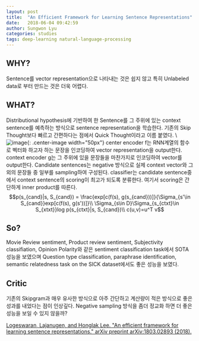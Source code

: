 ```yaml
---
layout: post
title:  "An Efficient Framework for Learning Sentence Representations"
date:   2018-06-04 09:42:59
author: Sungwon Lyu
categories: studies
tags: deep-learning natural-language-processing
---
```

## WHY? 
Sentence를 vector representation으로 나타내는 것은 쉽지 않고 특히 Unlabeled data로 부터 만드는 것은 더욱 어렵다. 

## WHAT?
Distributional hypothesis에 기반하여 한 Sentence를 그 주위에 있는 context sentence를 예측하는 방식으로 sentence representation을 학습한다. 기존의 Skip Thought보다 빠르고 간편하다는 점에서 Quick Thought이라고 이름 붙였다. \\
![image](/assets/images/qt1.png){: .center-image width="50px"}
center encoder f는 RNN계열의 함수로 벡터화 하고자 하는 문장을 인코딩하여 vector representation을 output한다. context encoder g는 그 주위에 있을 문장들을 마찬가지로 인코딩하여 vector를 output한다. Candidate sentences는 negative 방식으로 실제 context vector와 그 외의 문장들 중 일부를 sampling하여 구성된다. classifier는 candidate sentence중에서 context sentence의 scoring이 최고가 되도록 분류한다. 여기서 scoring은 간단하게 inner product를 따른다. 
$$p(s_{cand}|s, S_{cand}) = \frac{exp[c(f(s), g(s_{cand}))]}{\Sigma_{s'\in S_{cand}}exp[c(f(s), g(s'))]}\\
\Sigma_{s\in D}\Sigma_{s_{ctxt}\in S_{xtxt}}log p(s_{ctxt}|s, S_{cand})\\
c(u,v)=u^T v$$

## So?
Movie Review sentiment, Product review sentiment, Subjectivity classifiation, Opinion Polarity와 같은 sentiment classification task에서 SOTA 성능을 보였으며 Question type classification, paraphrase identification, semantic relatedness task on the SICK dataset에서도 좋은 성능을 보였다. 

## Critic
기존의 Skipgram과 매우 유사한 방식으로 아주 간단하고 계산량이 적은 방식으로 좋은 성과를 내었다는 점이 인상깊다. Negative sampling 방식을 좀더 정교화 하면 더 좋은 성능을 보일 수 있지 않을까?

[Logeswaran, Lajanugen, and Honglak Lee. "An efficient framework for learning sentence representations." arXiv preprint arXiv:1803.02893 (2018).](https://arxiv.org/abs/1803.02893)